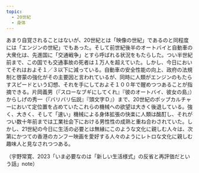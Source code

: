 ```yaml
---
topic:
  - 20世紀
  - 身体
---
```

あまり自覚されることはないが、20世紀とは「映像の世紀」であるのと同程度には「エンジンの世紀」でもあった。そして前世紀後半のオートバイと自動車の大衆化は、先進国に「交通戦争」とすら呼ばれる状況をもたらした。つい半世紀前まで、この国でも交通事故の死者は１万人を超えていた。しかし、今日においてそれはおよそ１／３以下に減っている。自動車の安全性能の向上、政府の法規制と啓蒙の強化がその主要因と言われているが、同時に人類がエンジンのもたらすスピードという幻想、それを手にしておよそ１００年で醒めつつあることが指摘できる。片岡義男（『スローなブギにしてくれ』『彼のオートバイ、彼女の島』）からしげの秀一（『バリバリ伝説』『頭文字Ｄ』）まで、20世紀のポップカルチャーにおいて定位置を占めていたこれらの機械への欲望は大きく後退している。強く、大きく、そして「速い」機械による身体拡張の快楽に人類は酩酊し、それがつい数十年前までは工業社会下における男性性の成熟と重ね合わされていた。しかし、21世紀の今日に生活の必要とは無縁にこのような文化に親しむ人々は、次第にかつての香港のカンフー映画を愛好する人々のようにレトロな文化に親しむ趣味人と見なされつつある。

（宇野常寛、2023「いま必要なのは「新しい生活様式」の反省と再評価だという話」note）